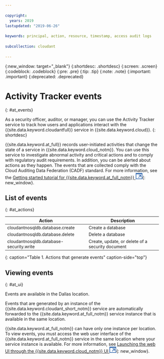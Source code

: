 ```yaml
---

copyright:
  years: 2019
lastupdated: "2019-06-26"

keywords: principal, action, resource, timestamp, access audit logs

subcollection: cloudant

---
```


{:new_window: target="_blank"}
{:shortdesc: .shortdesc}
{:screen: .screen}
{:codeblock: .codeblock}
{:pre: .pre}
{:tip: .tip}
{:note: .note}
{:important: .important}
{:deprecated: .deprecated}

<!-- Acrolinx: 2017-05-10 -->

# Activity Tracker events
{: #at_events}

As a security officer, auditor, or manager, you can use the Activity Tracker service to track how users and applications interact with the {{site.data.keyword.cloudantfull}} service in {{site.data.keyword.cloud}}.
{: shortdesc}

{{site.data.keyword.at_full}} records user-initiated activities that change the state of a service in {{site.data.keyword.cloud_notm}}. You can use this service to investigate abnormal activity and critical actions and to comply with regulatory audit requirements. In addition, you can be alerted about actions as they happen. The events that are collected comply with the Cloud Auditing Data Federation (CADF) standard. For more information, see the [Getting started tutorial for {{site.data.keyword.at_full_notm}} ![External link icon](../images/launch-glyph.svg "External link icon")](/docs/services/Activity-Tracker-with-LogDNA?topic=logdnaat-getting-started#getting-started){: new_window}.

## List of events
{: #at_actions}


Action | Description
-------|------------
cloudantnosqldb.database.create | Create a database
cloudantnosqldb.database.delete | Delete a database
cloudantnosqldb.database-security.write | Create, update, or delete of a security document 
{: caption="Table 1. Actions that generate events" caption-side="top"}

## Viewing events
{: #at_ui}

Events are available in the Dallas location. 

Events that are generated by an instance of the {{site.data.keyword.cloudant_short_notm}} service are automatically forwarded to the {{site.data.keyword.at_full_notm}} service instance that is available in the same location. 

{{site.data.keyword.at_full_notm}} can have only one instance per location. To view events, you must access the web user interface of the {{site.data.keyword.at_full_notm}} service in the same location where your service instance is available. For more information, see [Launching the web UI through the {{site.data.keyword.cloud_notm}} UI ![External link icon](../images/launch-glyph.svg "External link icon")](/docs/services/Activity-Tracker-with-LogDNA?topic=logdnaat-launch#launch_step2){: new_window}.
